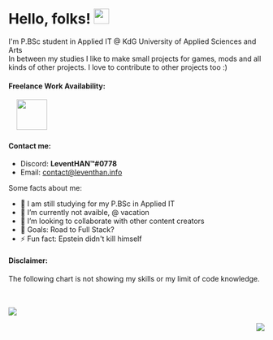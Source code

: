 # Hello, folks! <img src="https://i.imgur.com/2DF1ZvF.gif" width="30px">
I'm P.BSc student in Applied IT @ KdG University of Applied Sciences and Arts
<br />In between my studies I like to make small projects for games, mods and all kinds of other projects. I love to contribute to other projects too :)

#### Freelance Work Availability:

<!-- <img src="https://i.imgur.com/LQugd7S.png" width="60px"> -->
&nbsp;  &nbsp; <img src="https://i.imgur.com/PVFpof6.png" width="60px">

#### Contact me:

- Discord: **LeventHAN™#0778**
- Email: contact@leventhan.info

Some facts about me:

- 🔭 I am still studying for my P.BSc in Applied IT
- 🌱 I’m currently not avaible, @ vacation
- 👯 I’m looking to collaborate with other content creators
- 🥅 Goals: Road to Full Stack?
- ⚡ Fun fact: Epstein didn't kill himself

#### Disclaimer:
The following chart is not showing my skills or my limit of code knowledge.

<br><br>
<img align="left" src="https://github-readme-stats.vercel.app/api/top-langs/?username=11TStudio&theme=dracula" />

<br><img align="right" src="https://github-readme-stats.vercel.app/api?username=11TStudio&show_icons=true&theme=dracula" />
